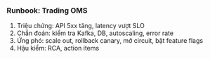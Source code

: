 ### Runbook: Trading OMS

1) Triệu chứng: API 5xx tăng, latency vượt SLO
2) Chẩn đoán: kiểm tra Kafka, DB, autoscaling, error rate
3) Ứng phó: scale out, rollback canary, mở circuit, bật feature flags
4) Hậu kiểm: RCA, action items


